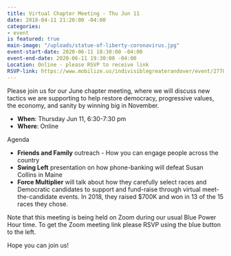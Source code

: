 ```yaml
---
title: Virtual Chapter Meeting - Thu Jun 11
date: 2018-04-11 21:20:00 -04:00
categories:
- event
is featured: true
main-image: "/uploads/statue-of-liberty-coronavirus.jpg"
event-start-date: 2020-06-11 18:30:00 -04:00
event-end-date: 2020-06-11 19:30:00 -04:00
Location: Online - please RSVP to receive link
RSVP-link: https://www.mobilize.us/indivisiblegreaterandover/event/277893/
---
```


Please join us for our June chapter meeting, where we will discuss new tactics we are supporting to help restore democracy, progressive values, the economy, and sanity by winning big in November.

* **When**: Thursday Jun 11, 6:30-7:30 pm
* **Where**: Online

Agenda
* **Friends and Family** outreach - How you can engage people across the country
* **Swing Left** presentation on how phone-banking will defeat Susan Collins in Maine
* **Force Multiplier** will talk about how they carefully select races and Democratic candidates to support and fund-raise through virtual meet-the-candidate events. In 2018, they raised $700K and won in 13 of the 15 races they chose.

Note that this meeting is being held on Zoom during our usual Blue Power Hour time. To get the Zoom meeting link please RSVP using the blue button to the left. 

Hope you can join us!